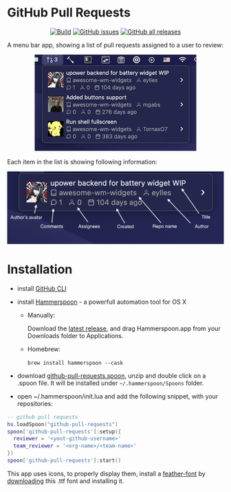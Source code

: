 # GitHub Pull Requests

<p align="center">
  <a href="https://github.com/fork-my-spoons/github-pull-requests.spoon/actions">
    <img alt="Build" src="https://github.com/fork-my-spoons/github-pull-requests.spoon/workflows/release/badge.svg"/></a>
  <a href="https://github.com/fork-my-spoons/github-pull-requests.spoon/issues">
    <img alt="GitHub issues" src="https://img.shields.io/github/issues/fork-my-spoons/github-pull-requests.spoon"/></a>
  <a href="https://github.com/fork-my-spoons/github-pull-requests.spoon/releases">
    <img alt="GitHub all releases" src="https://img.shields.io/github/downloads/fork-my-spoons/github-pull-requests.spoon/total"/></a>
</p>

A menu bar app, showing a list of pull requests assigned to a user to review:

<p align="center">
  <img src="https://github.com/fork-my-spoons/github-pull-requests.spoon/raw/main/screenshots/screenshot1.png"/>
</p>

Each item in the list is showing following information:

<p align="center">
  <img src="https://github.com/fork-my-spoons/github-pull-requests.spoon/raw/main/screenshots/screenshot2.png"/>
</p>

# Installation

 - install [GitHub CLI](https://cli.github.com/)
 - install [Hammerspoon](http://www.hammerspoon.org/) - a powerfull automation tool for OS X
   - Manually:

      Download the [latest release](https://github.com/Hammerspoon/hammerspoon/releases/latest), and drag Hammerspoon.app from your Downloads folder to Applications.
   - Homebrew:

      ```brew install hammerspoon --cask```

 - download [github-pull-requests.spoon](https://github.com/fork-my-spoons/github-pull-requests.spoon/releases/latest/download/github-pull-requests.spoon.zip), unzip and double click on a .spoon file. It will be installed under `~/.hammerspoon/Spoons` folder.
 
 - open ~/.hammerspoon/init.lua and add the following snippet, with your repositories:

```lua
-- github pull requests
hs.loadSpoon("github-pull-requests")
spoon['github-pull-requests']:setup({
  reviewer = '<yout-github-username>'
  team_reviewer = '<org-name>/<team-name>'
})
spoon['github-pull-requests']:start()
```

This app uses icons, to properly display them, install a [feather-font](https://github.com/AT-UI/feather-font) by [downloading](https://github.com/AT-UI/feather-font/raw/master/src/fonts/feather.ttf) this .ttf font and installing it.
